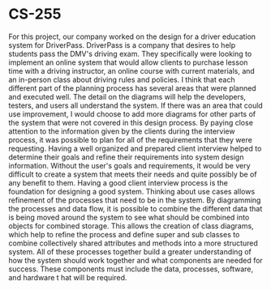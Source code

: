 # CS-255

  For this project, our company worked on the design for a driver education system for DriverPass. DriverPass is a company that desires to help students pass the DMV's driving exam. They specifically were looking to implement an online system that would allow clients to purchase lesson time with a driving instructor, an online course with current materials, and an in-person class about driving rules and policies.
  I think that each different part of the planning process has several areas that were planned and executed well. The detail on the diagrams will help the developers, testers, and users all understand the system. If there was an area that could use improvement, I would choose to add more diagrams for other parts of the system that were not covered in this design process.
    By paying close attention to the information given by the clients during the interview process, it was possible to plan for all of the requirements that they were requesting. Having a well organized and prepared client interview helped to determine their goals and refine their requirements into system design information. Without the user's goals and requirements, it would be very difficult to create a system that meets their needs and quite possibly be of any benefit to them.
    Having a good client interview process is the foundation for designing a good system. Thinking about use cases allows refinement of the processes that need to be in the system. By diagramming the processes and data flow, it is possible to combine the different data that is being moved around the system to see what should be combined into objects for combined storage. This allows the creation of class diagrams, which help to refine the process and define super and sub classes to combine collectively shared attributes and methods into a more structured system. All of these processes together build a greater understanding of how the system should work together and what components are needed for success. These components must include the data, processes, software, and hardware t hat will be required.
